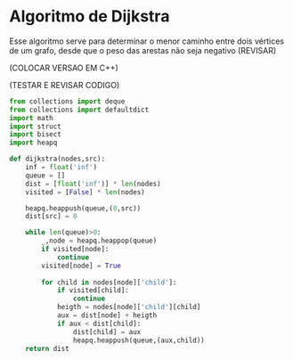 # Algoritmo de Dijkstra

Esse algoritmo serve para determinar o menor caminho entre dois vértices de um grafo, desde que o peso das arestas
não seja negativo (REVISAR)

(COLOCAR VERSAO EM C++)

(TESTAR E REVISAR CODIGO)
```python
from collections import deque
from collections import defaultdict
import math
import struct
import bisect 
import heapq

def dijkstra(nodes,src):
    inf = float('inf')
    queue = []
    dist = [float('inf')] * len(nodes)
    visited = [False] * len(nodes)

    heapq.heappush(queue,(0,src))
    dist[src] = 0

    while len(queue)>0:
        _,node = heapq.heappop(queue)
        if visited[node]:
            continue
        visited[node] = True
        
        for child in nodes[node]['child']:
            if visited[child]:
                continue
            heigth = nodes[node]['child'][child]
            aux = dist[node] + heigth
            if aux < dist[child]:
                dist[child] = aux
                heapq.heappush(queue,(aux,child))
    return dist
```

